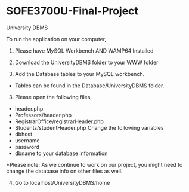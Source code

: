 # SOFE3700U-Final-Project
University DBMS

To run the application on your computer,

1. Please have MySQL Workbench AND WAMP64 Installed

2. Download the UniversityDBMS folder to your WWW folder

3. Add the Database tables to your MySQL workbench.
  - Tables can be found in the Database/UniversityDBMS folder.

3. Please open the following files,
  - header.php
  - Professors/header.php
  - RegistrarOffice/registrarHeader.php
  - Students/studentHeader.php
 Change the following variables 
  - dbhost
  - username
  - password
  - dbname
 to your database information
 
 *Please note: As we continue to work on our project, you might need to change the database info on other files as well.
 
 4. Go to localhost/UniversityDBMS/home
 


